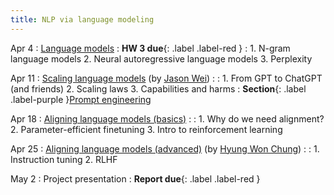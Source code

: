```yaml
---
title: NLP via language modeling 
---
```


Apr 4 
: [Language models](#)
  : **HW 3 due**{: .label .label-red }
: 1. N-gram language models 
  2. Neural autoregressive language models 
  3. Perplexity 

Apr 11 
: [Scaling language models](#) (by [Jason Wei](https://www.jasonwei.net))
  : 
: 1. From GPT to ChatGPT (and friends)
  2. Scaling laws
  3. Capabilities and harms
: **Section**{: .label .label-purple }[Prompt engineering](#)

Apr 18 
: [Aligning language models (basics)](#)
  : 
: 1. Why do we need alignment?
  2. Parameter-efficient finetuning
  3. Intro to reinforcement learning

Apr 25
: [Aligning language models (advanced)](#) (by [Hyung Won Chung](https://hwchung27.github.io))
  :
: 1. Instruction tuning
  2. RLHF

May 2
: Project presentation
  : **Report due**{: .label .label-red }
